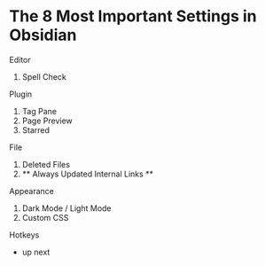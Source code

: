 # The 8 Most Important Settings in Obsidian
Editor
1. Spell Check

Plugin
1. Tag Pane
2. Page Preview
3. Starred

File
1. Deleted Files
2. ** Always Updated Internal Links **

Appearance
1. Dark Mode / Light Mode
2. Custom CSS

Hotkeys
- up next
